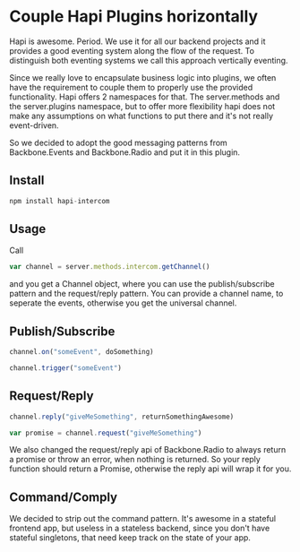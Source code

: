 # Couple Hapi Plugins horizontally

Hapi is awesome. Period. We use it for all our backend projects and it provides a good eventing system along the flow of the request. To distinguish both eventing systems we call this approach vertically eventing.

Since we really love to encapsulate business logic into plugins, we often have the requirement to couple them to properly use the provided functionality. Hapi offers 2 namespaces for that. The server.methods and the server.plugins namespace, but to offer more flexibility hapi does not make any assumptions on what functions to put there and it's not really event-driven.

So we decided to adopt the good messaging patterns from Backbone.Events and Backbone.Radio and put it in this plugin.

## Install

```javascript
npm install hapi-intercom
```

## Usage

Call 
```javascript
var channel = server.methods.intercom.getChannel()
```
and you get a Channel object, where you can use the publish/subscribe pattern and the request/reply pattern. You can provide a channel name, to seperate the events, otherwise you get the universal channel.

## Publish/Subscribe

```javascript
channel.on("someEvent", doSomething)

channel.trigger("someEvent")

```

## Request/Reply

```javascript
channel.reply("giveMeSomething", returnSomethingAwesome)

var promise = channel.request("giveMeSomething")

```
We also changed the request/reply api of Backbone.Radio to always return a promise or throw an error, when nothing is returned. So your reply function should return a Promise, otherwise the reply api will wrap it for you.

## Command/Comply

We decided to strip out the command pattern. It's awesome in a stateful frontend app, but useless in a stateless backend, since you don't have stateful singletons, that need keep track on the state of your app.


